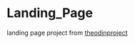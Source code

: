 # Landing_Page
landing page project from [theodinproject](https://www.theodinproject.com/paths/foundations/courses/foundations/lessons/landing-page)
